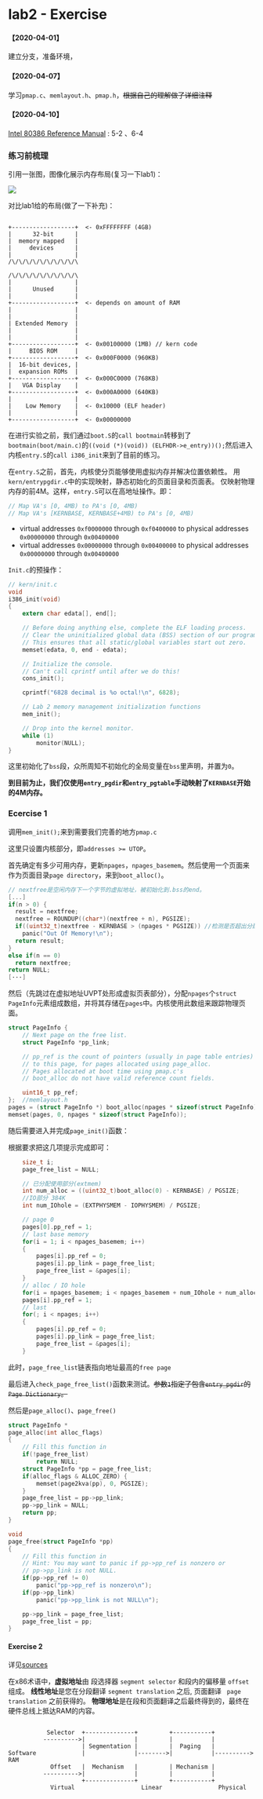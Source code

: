 # lab2 - Exercise

#### 【2020-04-01】 

建立分支，准备环境，

#### 【2020-04-07】

学习`pmap.c`、`memlayout.h`、`pmap.h`，~~根据自己的理解做了详细注释~~

#### 【2020-04-10】

 [Intel 80386 Reference Manual](https://pdos.csail.mit.edu/6.828/2017/readings/i386/toc.htm) : 5-2 、6-4

### 练习前梳理

引用一张图，图像化展示内存布局(复习一下lab1)：

![](./img/mem_after_boot.png)

对比lab1给的布局(做了一下补充)：

```shell

+------------------+  <- 0xFFFFFFFF (4GB)
|      32-bit      |
|  memory mapped   |
|     devices      |
|                  |
/\/\/\/\/\/\/\/\/\/\

/\/\/\/\/\/\/\/\/\/\
|                  |
|      Unused      |
|                  |
+------------------+  <- depends on amount of RAM
|                  |
|                  |
| Extended Memory  |
|                  |
|                  |
+------------------+  <- 0x00100000 (1MB) // kern code
|     BIOS ROM     |
+------------------+  <- 0x000F0000 (960KB)
|  16-bit devices, |
|  expansion ROMs  |
+------------------+  <- 0x000C0000 (768KB)
|   VGA Display    |
+------------------+  <- 0x000A0000 (640KB)
|                  |
|    Low Memory    |  <- 0x10000 (ELF header)
|                  |
+------------------+  <- 0x00000000

```

在进行实验之前，我们通过`boot.S`的`call bootmain`转移到了`bootmain(boot/main.c)`的`((void (*)(void)) (ELFHDR->e_entry))();`然后进入内核`entry.S`的`call i386_init`来到了目前的练习。

在`entry.S`之前，首先，内核使分页能够使用虚拟内存并解决位置依赖性。 用`kern/entrypgdir.c`中的实现映射，静态初始化的页面目录和页面表。 仅映射物理内存的前4M。这样，`entry.S`可以在高地址操作。即：

```c
// Map VA's [0, 4MB) to PA's [0, 4MB)
// Map VA's [KERNBASE, KERNBASE+4MB) to PA's [0, 4MB)
```

- virtual addresses `0xf0000000` through `0xf0400000` to physical addresses` 0x00000000` through `0x00400000`
- virtual addresses `0x00000000` through `0x00400000` to physical addresses `0x00000000` through `0x00400000`

`Init.c`的预操作：

```c
// kern/init.c
void
i386_init(void)
{
	extern char edata[], end[];

	// Before doing anything else, complete the ELF loading process.
	// Clear the uninitialized global data (BSS) section of our program.
	// This ensures that all static/global variables start out zero.
	memset(edata, 0, end - edata);

	// Initialize the console.
	// Can't call cprintf until after we do this!
	cons_init();

	cprintf("6828 decimal is %o octal!\n", 6828);

	// Lab 2 memory management initialization functions
	mem_init();

	// Drop into the kernel monitor.
	while (1)
		monitor(NULL);
}
```

这里初始化了`bss`段，众所周知不初始化的全局变量在`bss`里声明，并置为`0`。

**到目前为止，我们仅使用`entry_pgdir`和`entry_pgtable`手动映射了`KERNBASE`开始的4M内存。** 

### Ecercise 1

调用`mem_init();`来到需要我们完善的地方`pmap.c`

这里只设置内核部分，即`addresses >= UTOP`。

首先确定有多少可用内存，更新`npages`，`npages_basemem`。然后使用一个页面来作为页面目录`page directory`，来到`boot_alloc()`。

```c
// nextfree是空闲内存下一个字节的虚拟地址，被初始化到.bss的end。
[...]
if(n > 0) {
  result = nextfree;
  nextfree = ROUNDUP((char*)(nextfree + n), PGSIZE);
  if((uint32_t)nextfree - KERNBASE > (npages * PGSIZE))	//检测是否超出分配范围。
    panic("Out Of Memory!\n");
  return result;
}
else if(n == 0)
  return nextfree;
return NULL;
[···]
```

然后（先跳过在虚拟地址UVPT处形成虚拟页表部分），分配`npages`个`struct PageInfo`元素组成数组，并将其存储在`pages`中。内核使用此数组来跟踪物理页面。

```c
struct PageInfo {
	// Next page on the free list.
	struct PageInfo *pp_link;

	// pp_ref is the count of pointers (usually in page table entries)
	// to this page, for pages allocated using page_alloc.
	// Pages allocated at boot time using pmap.c's
	// boot_alloc do not have valid reference count fields.

	uint16_t pp_ref;
};	//memlayout.h
pages = (struct PageInfo *) boot_alloc(npages * sizeof(struct PageInfo));
memset(pages, 0, npages * sizeof(struct PageInfo));
```

随后需要进入并完成`page_init()`函数：

根据要求把这几项提示完成即可：

```c
	size_t i;
	page_free_list = NULL;

	// 已分配使用部分(extmem)
	int num_alloc = ((uint32_t)boot_alloc(0) - KERNBASE) / PGSIZE;
	//IO部分 384K
	int num_IOhole = (EXTPHYSMEM - IOPHYSMEM) / PGSIZE;

	// page 0
	pages[0].pp_ref = 1;
	// last base memory 
	for(i = 1; i < npages_basemem; i++)
	{
		pages[i].pp_ref = 0;
		pages[i].pp_link = page_free_list;
		page_free_list = &pages[i];
	}
	// alloc / IO hole 
	for(i = npages_basemem; i < npages_basemem + num_IOhole + num_alloc; i++)
  	pages[i].pp_ref = 1;
	// last
	for(; i < npages; i++)
	{
		pages[i].pp_ref = 0;
		pages[i].pp_link = page_free_list;
		page_free_list = &pages[i];
	}
```

此时，`page_free_list`链表指向地址最高的`free page`

最后进入`check_page_free_list()`函数来测试。~~参数`1`指定了包含`entry_pgdir`的`Page Dictionary`。~~

然后是`page_alloc()`、`page_free()`

```c
struct PageInfo *
page_alloc(int alloc_flags)
{
	// Fill this function in
	if(!page_free_list)
		return NULL;
	struct PageInfo *pp = page_free_list;
	if(alloc_flags & ALLOC_ZERO) {
		memset(page2kva(pp), 0, PGSIZE);
	}
	page_free_list = pp->pp_link;
	pp->pp_link = NULL;
	return pp;	
}

void
page_free(struct PageInfo *pp)
{
	// Fill this function in
	// Hint: You may want to panic if pp->pp_ref is nonzero or
	// pp->pp_link is not NULL.
	if(pp->pp_ref != 0)
		panic("pp->pp_ref is nonzero\n");
	if(pp->pp_link)
		panic("pp->pp_link is not NULL\n");

	pp->pp_link = page_free_list;
	page_free_list = pp;
}
```

#### Exercise 2

详见[sources](./sources/)

在x86术语中，**虚拟地址**由 段选择器 `segment selector` 和段内的偏移量 `offset` 组成。 **线性地址**是您在分段翻译 `segment translation` 之后, 页面翻译 ` page translation` 之前获得的。 **物理地址**是在段和页面翻译之后最终得到的，最终在硬件总线上抵达RAM的内容。

```shell

           Selector  +--------------+         +-----------+
          ---------->|              |         |           |
                     | Segmentation |         |  Paging   |
Software             |              |-------->|           |---------->  RAM
            Offset   |  Mechanism   |         | Mechanism |
          ---------->|              |         |           |
                     +--------------+         +-----------+
            Virtual                   Linear                Physical

```



